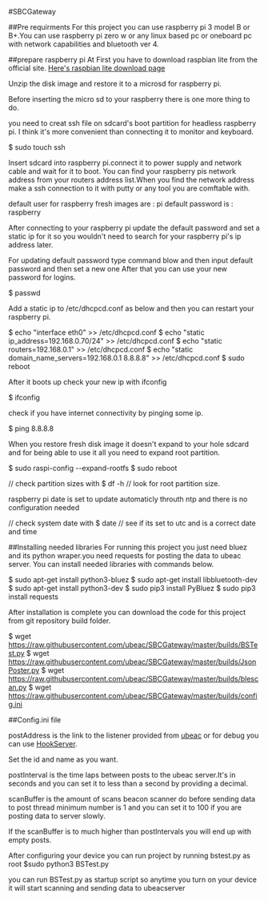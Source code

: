 #SBCGateway

##Pre requirments
For this project you can use raspberry pi 3 model B or B+.You can use raspberry pi zero w or any linux based pc or oneboard pc with network capabilities and bluetooth ver 4.

##prepare raspberry pi
At First you have to download raspbian lite from the official site.
[Here's raspbian lite download page](https://www.raspberrypi.org/downloads/raspbian/)

Unzip the disk image and restore it to a microsd for raspberry pi.

Before inserting the micro sd to your raspberry there is one more thing to do.

you need to creat ssh file on sdcard's boot partition for headless raspberry pi.
I think it's more convenient than connecting it to monitor and keyboard.

 $ sudo touch ssh

Insert sdcard into raspberry pi.connect it to power supply and network cable and wait for it to boot.
You can find your raspberry pis network address from your routers address list.When you find the network address make a ssh connection to it with putty or any tool you are comftable with.

default user for raspberry fresh images are : pi
default password is : raspberry

After connecting to your raspberry pi update the default password and set a static ip for it so you wouldn't need to search for your raspberry pi's ip address later.

For updating default password type command blow and then input default password and then set a new one After that you can use your new password for logins.
 
 $ passwd 

Add a static ip to /etc/dhcpcd.conf as below and then you can restart your raspberry pi.

 $ echo "interface eth0" >> /etc/dhcpcd.conf 
 $ echo "static ip_address=192.168.0.70/24" >> /etc/dhcpcd.conf 
 $ echo "static routers=192.168.0.1" >> /etc/dhcpcd.conf
 $ echo "static  domain_name_servers=192.168.0.1 8.8.8.8" >> /etc/dhcpcd.conf
 $ sudo reboot

After it boots up check your new ip with ifconfig

 $ ifconfig

check if you have internet connectivity by pinging some ip.

 $ ping 8.8.8.8

When you restore fresh disk image it doesn't expand to your hole sdcard and for being able to use it all you need to expand root partition.

 $ sudo raspi-config --expand-rootfs
 $ sudo reboot

// check partition sizes with 
 $ df -h
// look for root partition size.

raspberry pi date is set to update automaticly throuth ntp and there is no configuration needed

// check system date with 
 $ date
// see if its set to utc and is a correct date and time

##Installing needed libraries
For running this project you just need bluez and its python wraper.you need requests for posting the data to ubeac server.
You can install needed libraries with commands below.

 $ sudo apt-get install python3-bluez
 $ sudo apt-get install libbluetooth-dev
 $ sudo apt-get install python3-dev
 $ sudo pip3 install PyBluez
 $ sudo pip3 install requests

After installation is complete you can download the code for this project from git repository build folder.

 $ wget https://raw.githubusercontent.com/ubeac/SBCGateway/master/builds/BSTest.py
 $ wget https://raw.githubusercontent.com/ubeac/SBCGateway/master/builds/JsonPoster.py
 $ wget https://raw.githubusercontent.com/ubeac/SBCGateway/master/builds/blescan.py
 $ wget https://raw.githubusercontent.com/ubeac/SBCGateway/master/builds/config.ini

##Config.ini file

postAddress is the link to the listener provided from [ubeac](http://ui.ubeac.io) or for debug you can use [HookServer](http://hook.ubeac.io).

Set the id and name as you want.

postInterval is the time laps between posts to the ubeac server.It's in seconds and you can set it to less than a second by providing a decimal.

scanBuffer is the amount of scans beacon scanner do before sending data to post thread minimum number is 1 and you can set it to 100 if you are posting data to server slowly.

If the scanBuffer is to much higher than postIntervals you will end up with empty posts.

After configuring your device you can run project by running bstest.py as root
$sudo python3 BSTest.py

you can run BSTest.py as startup script so anytime you turn on your device it will start scanning and sending data to ubeacserver